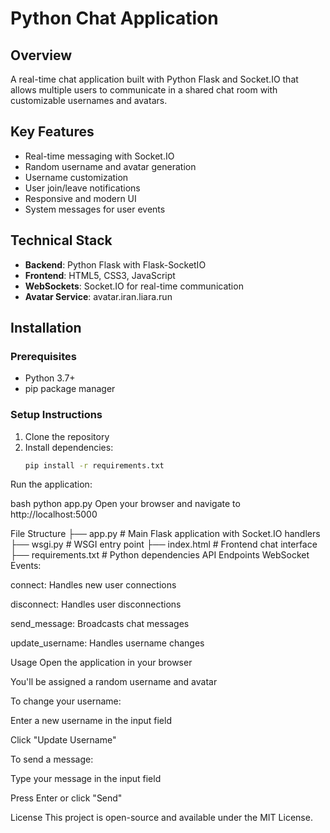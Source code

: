 # Python Chat Application

## Overview
A real-time chat application built with Python Flask and Socket.IO that allows multiple users to communicate in a shared chat room with customizable usernames and avatars.

## Key Features
- Real-time messaging with Socket.IO
- Random username and avatar generation
- Username customization
- User join/leave notifications
- Responsive and modern UI
- System messages for user events

## Technical Stack
- **Backend**: Python Flask with Flask-SocketIO
- **Frontend**: HTML5, CSS3, JavaScript
- **WebSockets**: Socket.IO for real-time communication
- **Avatar Service**: avatar.iran.liara.run

## Installation

### Prerequisites
- Python 3.7+
- pip package manager

### Setup Instructions
1. Clone the repository
2. Install dependencies:
   ```bash
   pip install -r requirements.txt
Run the application:

bash
python app.py
Open your browser and navigate to http://localhost:5000

File Structure
├── app.py                # Main Flask application with Socket.IO handlers
├── wsgi.py               # WSGI entry point
├── index.html            # Frontend chat interface
├── requirements.txt      # Python dependencies
API Endpoints
WebSocket Events:

connect: Handles new user connections

disconnect: Handles user disconnections

send_message: Broadcasts chat messages

update_username: Handles username changes

Usage
Open the application in your browser

You'll be assigned a random username and avatar

To change your username:

Enter a new username in the input field

Click "Update Username"

To send a message:

Type your message in the input field

Press Enter or click "Send"


License
This project is open-source and available under the MIT License.
